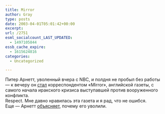 ```yaml
---
title: Mirror
author: Gray
type: posts
date: 2003-04-01T05:01:42+00:00
excerpt:
url: /2751
esml_socialcount_LAST_UPDATED:
  - 1497105844
essb_cache_expire:
  - 1615624816
categories:
  - Uncategorized

---
```








Питер Арнетт, уволенный вчера с NBC, и полдня не пробыл без работы &#8212; к вечеру он <a href="http://www.mirror.co.uk/news/allnews/page.cfm?objectid=12795796&#038;method=full&#038;siteid=50143" target="_blank">стал</a> корреспондентом &#171;Mirror&#187;, английской газеты, с самого начала иракского кризиса выступавшей против вооруженного конфликта.  
Respect. Мне давно нравилась эта газета и я рад, что не ошибся.  
Еще &#8212; Арнетт <a href="http://www.mirror.co.uk/news/allnews/page.cfm?objectid=12795678&#038;method=full&#038;siteid=50143" target="_blank">объясняет</a>, почему его уволили.